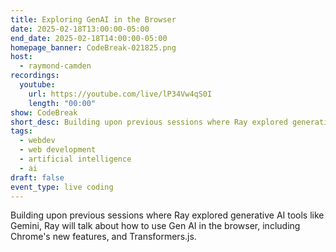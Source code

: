 ```yaml
---
title: Exploring GenAI in the Browser
date: 2025-02-18T13:00:00-05:00
end_date: 2025-02-18T14:00:00-05:00
homepage_banner: CodeBreak-021825.png
host:
  - raymond-camden
recordings:
  youtube:
    url: https://youtube.com/live/lP34Vw4qS0I
    length: "00:00"
show: CodeBreak
short_desc: Building upon previous sessions where Ray explored generative AI tools like Gemini, Ray will talk about how to use Gen AI in the browser, including Chrome's new features, and Transformers.js.
tags:
  - webdev
  - web development
  - artificial intelligence
  - ai
draft: false
event_type: live coding
---
```


Building upon previous sessions where Ray explored generative AI tools like Gemini, Ray will talk about how to use Gen AI in the browser, including Chrome's new features, and Transformers.js.
